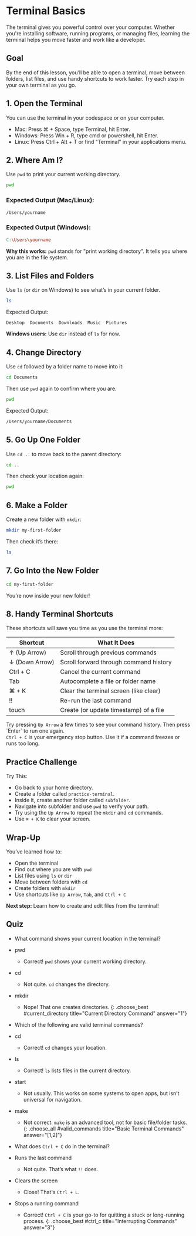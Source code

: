 # Terminal Basics

The terminal gives you powerful control over your computer. Whether you're installing software, running programs, or managing files, learning the terminal helps you move faster and work like a developer.

## Goal

By the end of this lesson, you’ll be able to open a terminal, move between folders, list files, and use handy shortcuts to work faster. Try each step in your own terminal as you go.

## 1. Open the Terminal

You can use the terminal in your codespace or on your computer.

- Mac: Press ⌘ + Space, type Terminal, hit Enter.
- Windows: Press Win + R, type cmd or powershell, hit Enter.
- Linux: Press Ctrl + Alt + T or find "Terminal" in your applications menu.

## 2. Where Am I?
 
Use `pwd` to print your current working directory.

```bash
pwd
```

### Expected Output (Mac/Linux):

```bash
/Users/yourname
```

### Expected Output (Windows):

```makefile
C:\Users\yourname
```

<aside class="why">
  <strong>Why this works:</strong> <code>pwd</code> stands for "print working directory". It tells you where you are in the file system.
</aside>

## 3. List Files and Folders

Use `ls` (or `dir` on Windows) to see what’s in your current folder.

```bash
ls
```

Expected Output:

```nginx
Desktop  Documents  Downloads  Music  Pictures
```

<aside class="tip">
  <strong>Windows users:</strong> Use <code>dir</code> instead of <code>ls</code> for now.
</aside>

## 4. Change Directory

Use `cd` followed by a folder name to move into it:

```bash
cd Documents
```

Then use `pwd` again to confirm where you are.

```bash
pwd
```

Expected Output:

```bash
/Users/yourname/Documents
```

## 5. Go Up One Folder

Use `cd ..` to move back to the parent directory:

```bash
cd ..
```

Then check your location again:

```bash
pwd
```

## 6. Make a Folder

Create a new folder with `mkdir`:

```bash
mkdir my-first-folder
```

Then check it’s there:

```bash
ls
```

## 7. Go Into the New Folder

```bash
cd my-first-folder
```

You’re now inside your new folder!

## 8. Handy Terminal Shortcuts

These shortcuts will save you time as you use the terminal more:

| Shortcut       | What It Does                             |
| -------------- | ---------------------------------------- |
| ↑ (Up Arrow)   | Scroll through previous commands         |
| ↓ (Down Arrow) | Scroll forward through command history   |
| Ctrl + C       | Cancel the current command               |
| Tab            | Autocomplete a file or folder name       |
| ⌘ + K          | Clear the terminal screen (like clear)   |
| !!             | Re-run the last command                  |
| touch          | Create (or update timestamp) of a file   |

<aside class="tip">
  Try pressing <code>Up Arrow</code> a few times to see your command history. Then press `Enter` to run one again. 
</aside>

<aside class="warning">
  <code>Ctrl + C</code> is your emergency stop button. Use it if a command freezes or runs too long. 
</aside>

## Practice Challenge

Try This:

- Go back to your home directory.
- Create a folder called `practice-terminal`.
- Inside it, create another folder called `subfolder`.
- Navigate into subfolder and use `pwd` to verify your path.
- Try using the `Up Arrow` to repeat the `mkdir` and `cd` commands.
- Use `⌘ + K` to clear your screen.

## Wrap-Up

You’ve learned how to:

- Open the terminal
- Find out where you are with `pwd`
- List files using `ls` or `dir`
- Move between folders with `cd`
- Create folders with `mkdir`
- Use shortcuts like `Up Arrow`, `Tab`, and `Ctrl + C`

<aside class="tip">
  <strong>Next step:</strong> Learn how to create and edit files from the terminal!
</aside>

## Quiz

- What command shows your current location in the terminal?
- pwd
  - Correct! `pwd` shows your current working directory.
- cd
  - Not quite. `cd` changes the directory.
- mkdir
  - Nope! That one creates directories.
{: .choose_best #current_directory title="Current Directory Command" answer="1"}

- Which of the following are valid terminal commands?
- cd
  - Correct! `cd` changes your location.
- ls
  - Correct! `ls` lists files in the current directory.
- start
  - Not usually. This works on some systems to open apps, but isn’t universal for navigation.
- make
  - Not correct. `make` is an advanced tool, not for basic file/folder tasks.
{: .choose_all #valid_commands title="Basic Terminal Commands" answer="[1,2]"}

- What does `Ctrl + C` do in the terminal?
- Runs the last command
  - Not quite. That’s what `!!` does.
- Clears the screen
  - Close! That's `Ctrl + L`.
- Stops a running command
  - Correct! `Ctrl + C` is your go-to for quitting a stuck or long-running process.
{: .choose_best #ctrl_c title="Interrupting Commands" answer="3"}
